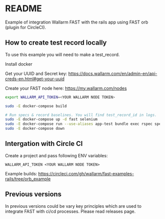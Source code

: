 # README

Example of integration Wallarm FAST with the rails app using FAST orb (plugin for CircleCI).

## How to create test record locally

To use this example you will need to make a test_record.

Install docker

Get your UUID and Secret key:
https://docs.wallarm.com/en/admin-en/api-creds-en.html#get-your-uuid

Create your FAST node here:
https://my.wallarm.com/nodes

```sh
export WALLARM_API_TOKEN=<YOUR WALLARM NODE TOKEN>

sudo -E docker-compose build

# Run specs & record baselines. You will find test_record_id in logs. 
sudo -E docker-compose up -d fast selenium
sudo -E docker-compose run --use-aliases app-test bundle exec rspec spec/features/posts_spec.rb
sudo -E docker-compose down
```

## Intergation with Circle CI

Create a project and pass following ENV variables:
```
WALLARM_API_TOKEN <YOUR WALLARM NODE TOKEN>
```

Example builds:
https://circleci.com/gh/wallarm/fast-examples-rails/tree/orb_example


## Previous versions

In previous versions could be vary key principles which are used to integrate FAST with ci/cd processes.
Please read releases page.